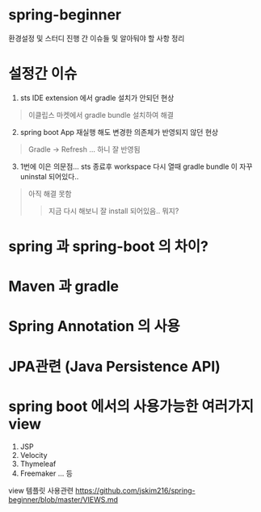 # spring-beginner

환경설정 및 스터디 진행 간 이슈들 및 알아둬야 할 사항 정리

# 설정간 이슈
1. sts IDE extension 에서 gradle 설치가 안되던 현상
  > 이클립스 마켓에서 gradle bundle 설치하여 해결

2. spring boot App 재실행 해도 변경한 의존체가 반영되지 않던 현상
  > Gradle -> Refresh ... 하니 잘 반영됨

3. 1번에 이은 의문점... sts 종료후 workspace 다시 열때 gradle bundle 이 자꾸 uninstal 되어있다..
  > 아직 해결 못함
  >> 지금 다시 해보니 잘 install 되어있음.. 뭐지?

# spring 과 spring-boot 의 차이?


# Maven 과 gradle


# Spring Annotation 의 사용


# JPA관련 (Java Persistence API)


# spring boot 에서의 사용가능한 여러가지 view 
  1. JSP
  2. Velocity
  3. Thymeleaf
  4. Freemaker
  ... 등
  
  view 템플릿 사용관련  https://github.com/jskim216/spring-beginner/blob/master/VIEWS.md

